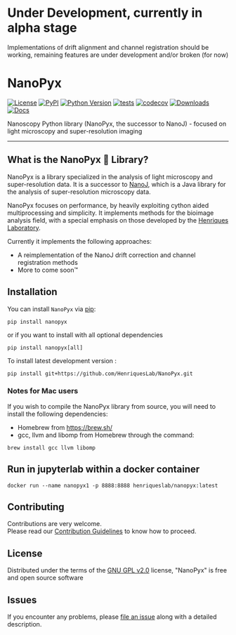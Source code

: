 # Under Development, currently in alpha stage
Implementations of drift alignment and channel registration should be working, remaining features are under development and/or broken (for now)

# NanoPyx

[![License](https://img.shields.io/pypi/l/nanopyx.svg?color=green)](https://github.com/HenriquesLab/NanoPyx/blob/main/LICENSE.txt)
[![PyPI](https://img.shields.io/pypi/v/nanopyx.svg?color=green)](https://pypi.org/project/nanopyx)
[![Python Version](https://img.shields.io/pypi/pyversions/nanopyx.svg?color=green)](https://python.org)
[![tests](https://github.com/HenriquesLab/NanoPyx/actions/workflows/python-package-test.yml/badge.svg)](https://github.com/HenriquesLab/NanoPyx/actions/workflows/python-package-test.yml)
[![codecov](https://codecov.io/gh/HenriquesLab/NanoPyx/branch/main/graph/badge.svg)](https://codecov.io/gh/HenriquesLab/NanoPyx)
[![Downloads](https://img.shields.io/pypi/dm/nanopyx)](https://pypi.org/project/nanopyx)
[![Docs](https://img.shields.io/badge/documentation-link-blueviolet)](https://henriqueslab.github.io/NanoPyx)

Nanoscopy Python library (NanoPyx, the successor to NanoJ) - focused on light microscopy and super-resolution imaging

---

## What is the NanoPyx 🔬 Library?

NanoPyx is a library specialized in the analysis of light microscopy and super-resolution data.
It is a successor to [NanoJ](https://github.com/HenriquesLab/NanoJ-Core), which is a Java library for the analysis of super-resolution microscopy data.

NanoPyx focuses on performance, by heavily exploiting cython aided multiprocessing and simplicity. It implements methods for the bioimage analysis field, with a special emphasis on those developed by the [Henriques Laboratory](https://henriqueslab.github.io/).

Currently it implements the following approaches:

- A reimplementation of the NanoJ drift correction and channel registration methods
- More to come soon™

## Installation

You can install `NanoPyx` via [pip]:

```shell
pip install nanopyx
```

or if you want to install with all optional dependencies

```shell
pip install nanopyx[all]
```

To install latest development version :

    pip install git+https://github.com/HenriquesLab/NanoPyx.git

### Notes for Mac users

If you wish to compile the NanoPyx library from source, you will need to install the following dependencies:

- Homebrew from https://brew.sh/
- gcc, llvm and libomp from Homebrew through the command:

```shell
brew install gcc llvm libomp
```

## Run in jupyterlab within a docker container

```shell
docker run --name nanopyx1 -p 8888:8888 henriqueslab/nanopyx:latest
```

## Contributing

Contributions are very welcome.  
Please read our [Contribution Guidelines](https://github.com/HenriquesLab/NanoPyx/blob/main/CONTRIBUTING.md) to know how to proceed.

## License

Distributed under the terms of the [GNU GPL v2.0] license,
"NanoPyx" is free and open source software

## Issues

If you encounter any problems, please [file an issue] along with a detailed description.

[gnu gpl v2.0]: http://www.gnu.org/licenses/gpl-2.0.txt
[file an issue]: https://github.com/HenriquesLab/NanoPyx/issues
[pip]: https://pypi.org/project/pip/
[pypi]: https://pypi.org/
